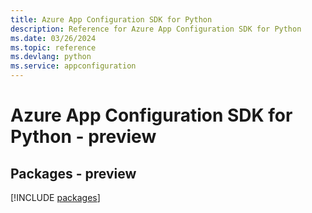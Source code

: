```yaml
---
title: Azure App Configuration SDK for Python
description: Reference for Azure App Configuration SDK for Python
ms.date: 03/26/2024
ms.topic: reference
ms.devlang: python
ms.service: appconfiguration
---
```

# Azure App Configuration SDK for Python - preview
## Packages - preview
[!INCLUDE [packages](app-configuration-index.md)]